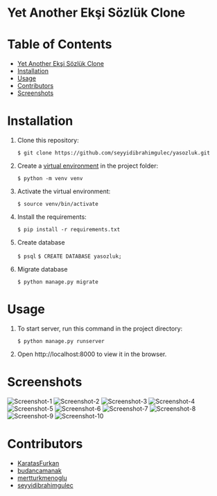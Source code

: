 # Yet Another Ekşi Sözlük Clone

# Table of Contents <!-- :TOC: -->
- [Yet Another Ekşi Sözlük Clone](#yet-another-ekşi-sözlük-clone)
- [Installation](#installation)
- [Usage](#usage)
- [Contributors](#contributors)
- [Screenshots](#screenshots)

# Installation

1. Clone this repository:

    `$ git clone https://github.com/seyyidibrahimgulec/yasozluk.git`

2. Create a [virtual environment](https://docs.python.org/3/library/venv.html#creating-virtual-environments
   "Official documentation") in the project folder:

    `$ python -m venv venv`

3. Activate the virtual environment:

    `$ source venv/bin/activate`

4. Install the requirements:

    `$ pip install -r requirements.txt`
    
5. Create database

    `$ psql`
    `$ CREATE DATABASE yasozluk;`

6. Migrate database

    `$ python manage.py migrate`

# Usage

1. To start server, run this command in the project directory:

    `$ python manage.py runserver`

2. Open http://localhost:8000 to view it in the browser.

# Screenshots

![Screenshot-1](screenshots/ss1.png)
![Screenshot-2](screenshots/ss2.png)
![Screenshot-3](screenshots/ss3.png)
![Screenshot-4](screenshots/ss4.png)
![Screenshot-5](screenshots/ss5.png)
![Screenshot-6](screenshots/ss6.png)
![Screenshot-7](screenshots/ss7.png)
![Screenshot-8](screenshots/ss8.png)
![Screenshot-9](screenshots/ss9.png)
![Screenshot-10](screenshots/ss10.png)

# Contributors

- [KaratasFurkan](https://github.com/KaratasFurkan)
- [budancamanak](https://github.com/budancamanak)
- [mertturkmenoglu](https://github.com/mertturkmenoglu)
- [seyyidibrahimgulec](https://github.com/seyyidibrahimgulec)
